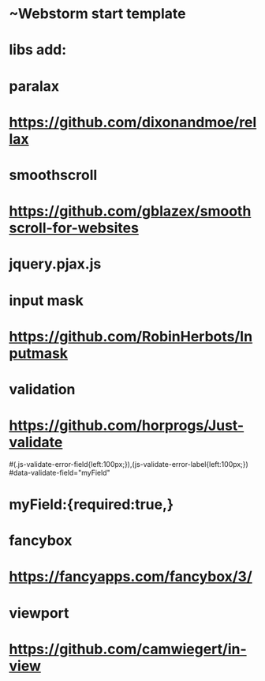 # ~Webstorm start template

# libs add:
# paralax
# https://github.com/dixonandmoe/rellax
# smoothscroll
# https://github.com/gblazex/smoothscroll-for-websites
# jquery.pjax.js
# input mask
# https://github.com/RobinHerbots/Inputmask
# validation 
# https://github.com/horprogs/Just-validate     
#(.js-validate-error-field{left:100px;}),(js-validate-error-label{left:100px;})
#data-validate-field="myField"
# myField:{required:true,}
# fancybox
# https://fancyapps.com/fancybox/3/
# viewport
# https://github.com/camwiegert/in-view
